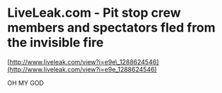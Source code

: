 <!--
id: 1456522710
link: http://tumblr.atmos.org/post/1456522710/liveleak-com-pit-stop-crew-members-and-spectators
slug: liveleak-com-pit-stop-crew-members-and-spectators
date: Mon Nov 01 2010 16:25:43 GMT-0700 (PDT)
publish: 2010-11-01
tags: 
title: LiveLeak.com - Pit stop crew members and spectators fled from the invisible fire
-->


LiveLeak.com - Pit stop crew members and spectators fled from the invisible fire
================================================================================

[http://www.liveleak.com/view?i=e9e\_1288624546](http://www.liveleak.com/view?i=e9e_1288624546)

OH MY GOD


